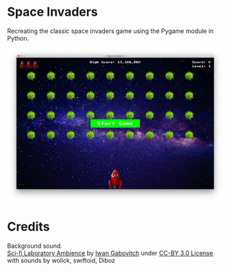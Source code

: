 # Space Invaders

Recreating the classic space invaders game using the Pygame module in Python.

![Alt text](/images/screenshot_game.jpg?raw=true "Space Invaders Screenshot")

# Credits 

Background sound.<br>
<a href="http://freesound.org/people/qubodup/sounds/212025">Sci-fi Laboratory Ambience</a> by <a href="http://freesound.org/people/qubodup">Iwan Gabovitch</a> under <a href="http://creativecommons.org/licenses/by/3.0/legalcode">CC-BY 3.0 License</a> with sounds by wolick, swiftoid, Diboz
